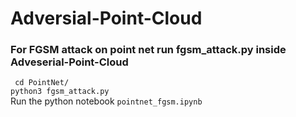 # Adversial-Point-Cloud
### For FGSM attack on point net run fgsm_attack.py inside Adveserial-Point-Cloud
``` cd PointNet/``` <br/>
``` python3 fgsm_attack.py ``` <br/>
Run the python notebook ```pointnet_fgsm.ipynb```
